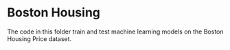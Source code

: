 # Boston Housing
The code in this folder train and test machine learning models on the Boston Housing Price dataset.
